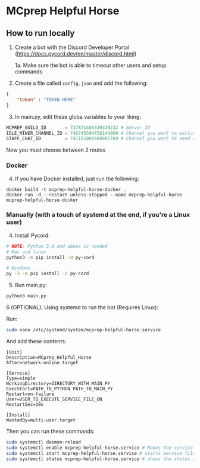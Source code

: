 # MCprep Helpful Horse

## How to run locally
1. Create a bot with the Discord Developer Portal (https://docs.pycord.dev/en/master/discord.html)
    
    1a. Make sure the bot is able to timeout other users and setup commands

2. Create a file called `config.json` and add the following:
```json
{
    "token" : "TOKEN HERE"
}
```

3. In main.py, edit these globa variables to your liking:
```py
MCPREP_GUILD_ID       = 737871405349339232 # Server ID
IDLE_MINER_CHANNEL_ID = 746745594458144809 # Channel you want to exclude
STAFF_CHAT_ID         = 741151005688987769 # Channel you want to send reports to
```

Now you must choose between 2 routes

### Docker
4. If you have Docker installed, just run the following:
```
docker build -t mcprep-helpful-horse-docker .
docker run -d --restart unless-stopped --name mcprep-helpful-horse mcprep-helpful-horse-docker
```

### Manually (with a touch of systemd at the end, if you're a Linux user)
4. Install Pycord:
```bash
# NOTE: Python 3.8 and above is needed
# Mac and linux
python3 -m pip install -U py-cord

# Windows
py -3 -m pip install -U py-cord
```

5. Run main.py:
```bash
python3 main.py
```

6 (OPTIONAL). Using systemd to run the bot (Requires Linux):

Run:
```bash
sudo nano /etc/systemd/system/mcprep-helpful-horse.service
```

And add these contents:
```service
[Unit]
Description=MCprep_Helpful_Horse
After=network-online.target

[Service]
Type=simple
WorkingDirectory=DIRECTORY_WITH_MAIN_PY
ExecStart=PATH_TO_PYTHON PATH_TO_MAIN_PY
Restart=on-failure
User=USER_TO_EXECUTE_SERVICE_FILE_ON
RestartSec=10s

[Install]
WantedBy=multi-user.target
```

Then you can run these commands:
```bash
sudo systemctl daemon-reload
sudo systemctl enable mcprep-helpful-horse.service # Makes the service file start on boot
sudo systemctl start mcprep-helpful-horse.service # starts service file
sudo systemctl status mcprep-helpful-horse.service # shows the status of the service file
```
